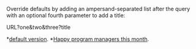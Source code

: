 Override defaults by adding an ampersand-separated list after the query with an optional fourth parameter to add a title:

URL?one&two&three?title

*[default version](https://deanturpin.github.io/good_cheap_fast/).
*[Happy program managers this month](https://deanturpin.github.io/good_cheap_fast?Tim&Richard&Dave&Happy%20PMs%20in%20September:).
